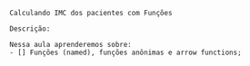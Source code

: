     Calculando IMC dos pacientes com Funções

    Descrição:
    
    Nessa aula aprenderemos sobre:
    - [] Funções (named), funções anônimas e arrow functions;